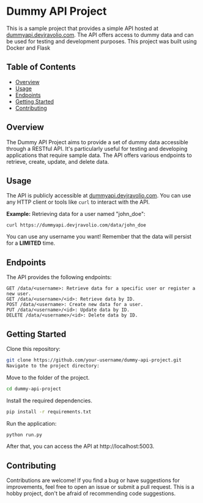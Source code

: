 # Dummy API Project

This is a sample project that provides a simple API hosted at [dummyapi.devjravolio.com](https://dummyapi.devjravolio.com). The API offers access to dummy data and can be used for testing and development purposes. This project was built using Docker and Flask

## Table of Contents

- [Overview](#overview)
- [Usage](#usage)
- [Endpoints](#endpoints)
- [Getting Started](#getting-started)
- [Contributing](#contributing)

## Overview

The Dummy API Project aims to provide a set of dummy data accessible through a RESTful API. It's particularly useful for testing and developing applications that require sample data. The API offers various endpoints to retrieve, create, update, and delete data.

## Usage

The API is publicly accessible at [dummyapi.devjravolio.com](https://dummyapi.devjravolio.com). You can use any HTTP client or tools like `curl` to interact with the API.

**Example:** Retrieving data for a user named "john_doe":

```shell
curl https://dummyapi.devjravolio.com/data/john_doe
```

You can use any username you want! Remember that the data will persist for a **LIMITED** time.

## Endpoints
The API provides the following endpoints:
```
GET /data/<username>: Retrieve data for a specific user or register a new user.
GET /data/<username>/<id>: Retrieve data by ID.
POST /data/<username>: Create new data for a user.
PUT /data/<username>/<id>: Update data by ID.
DELETE /data/<username>/<id>: Delete data by ID.
```

## Getting Started
Clone this repository:

```bash
git clone https://github.com/your-username/dummy-api-project.git
Navigate to the project directory:
```

Move to the folder of the project.
```bash
cd dummy-api-project
```
Install the required dependencies.
```bash
pip install -r requirements.txt
```
Run the application:
```bash
python run.py
```

After that, you can access the API at http://localhost:5003.

## Contributing
Contributions are welcome! If you find a bug or have suggestions for improvements, feel free to open an issue or submit a pull request. This is a hobby project, don't be afraid of recommending code suggestions.
